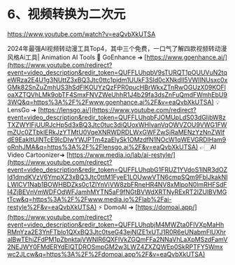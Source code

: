 # 6、视频转换为二次元



https://www.youtube.com/watch?v=eaQvbXkUTSA



2024年最强AI视频转动漫工具Top4，其中三个免费，一口气了解四款视频转动漫风格Ai工具| Animation AI Tools
🎈 GoEnhance ➜ [https://www.goenhance.ai/](https://www.youtube.com/redirect?event=video_description&redir_token=QUFFLUhqbV9sTURQT1pOUUVuN2tqeWRza2E4U1g3NUttZ3xBQ3Jtc0ttc1pjdm1UUkF3Sld0cXNkdlI5VWlINUsxc0xGMk82SnZuZmhUS3hSdFlKOUYzQzFPR0pucHBrWkxZTnRwOGUzX09KOFloaXZTQVhLMk9obTF4SmxFNVZWeUhhR1J4b29fa3dsZnFuQmdFWmhEbU93WQ&q=https%3A%2F%2Fwww.goenhance.ai%2F&v=eaQvbXkUTSA)
💡 LensGo ➜ [https://lensgo.ai/](https://www.youtube.com/redirect?event=video_description&redir_token=QUFFLUhqbFJOMUpLdS03dGljbW8zTXZWYlFjUURJcHp5d3xBQ3Jtc0tuc3diQUoxWHlvanVqOWVZOU9VWG1FWmZUc0ZTbklERkJzYTMtU0VqeXNRWDRDLWxGWFZwSjRaMENzYzNnZWlfdE9EakItUlNTcE9IcDIwYWJPTm4zaElySk1OMzdfN1NOcW1qWEVGRDlHam9oRnhJMA&q=https%3A%2F%2Flensgo.ai%2F&v=eaQvbXkUTSA)
👉🏻AI Video Cartoonizer➜ [https://www.media.io/lab/ai-restyle/](https://www.youtube.com/redirect?event=video_description&redir_token=QUFFLUhqbG1FRUZ1YVdoS1lNR3dOZld1dmdKVzV6YmpXZ3xBQ3Jtc0ttM1FyeE1LOUwwVTN6cmpSQm9FblJkakNILWlCV1Nab1BOWHBDZks0c1ZlYnViVW8zbFRneHR4NV8xMlpoN0lmRHFSdFI4ZjBEVnVmWDFOdWFJamhMYTN5aF9fNGtBVWdXRTNyRExRT2lZUlBVMGtTcw&q=https%3A%2F%2Fwww.media.io%2Flab%2Fai-restyle%2F&v=eaQvbXkUTSA)
⚡ DomoAI ➜ [https://domoai.app/](https://www.youtube.com/redirect?event=video_description&redir_token=QUFFLUhqbjM4MWZta0FlVXpMaHhRMnYza2E3YnFTblo1QXxBQ3Jtc0tseG43ejNIZE1xUTJ1R0R6eUNabmFlUXhralBwTEhiZFdPM1pZbnktajVWNlR6QXFIVkZGQmFFa2NNaVhLaXpMSzdFamV2NEJWY0FMdERYdElQTDROSmpGM2w3LWZ4ZXZQWEp0SkRPTFY5Wmxwc2JLcw&q=https%3A%2F%2Fdomoai.app%2F&v=eaQvbXkUTSA)



















